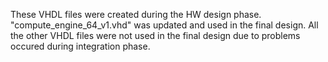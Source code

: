These VHDL files were created during the HW design phase. "compute_engine_64_v1.vhd" was updated and used in the final design. 
All the other VHDL files were not used in the final design due to problems occured during integration phase.
